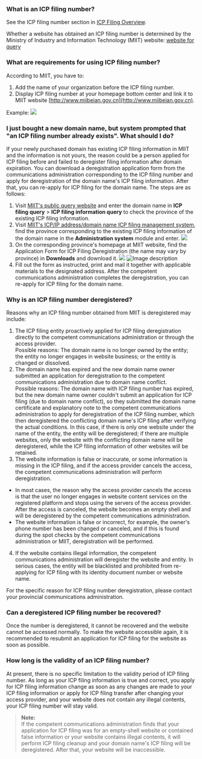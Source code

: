 ### What is an ICP filing number?
See the ICP filing number section in [ICP Filing Overview](https://cloud.tencent.com/document/product/243/18907).

Whether a website has obtained an ICP filing number is determined by the Ministry of Industry and Information Technology (MIIT) website: [website for query](http://www.miitbeian.gov.cn/publish/query/indexFirst.action)

### What are requirements for using ICP filing number?
According to MIIT, you have to:
1. Add the name of your organization before the ICP filing number.
2. Display ICP filing number at your homepage bottom center and link it to MIIT website [http://www.miibeian.gov.cn](http://www.miibeian.gov.cn).

Example:
![](https://main.qcloudimg.com/raw/9886de755cbb755f417648f7b6cb9086.png)
### I just bought a new domain name, but system prompted that "an ICP filing number already exists". What should I do?
If your newly purchased domain has existing ICP filing information in MIIT and the information is not yours, the reason could be a person applied for ICP filing before and failed to deregister filing information after domain expiration. You can download a deregistration application form from the communications administration corresponding to the ICP filing number and apply for deregistration of the domain name's ICP filing information. After that, you can re-apply for ICP filing for the domain name. The steps are as follows:  
1. Visit [MIIT's public query website](http://www.miitbeian.gov.cn/publish/query/indexFirst.action) and enter the domain name in **ICP filing query** > **ICP filing information query** to check the province of the existing ICP filing information.  
2. Visit [MIIT's ICP/IP address/domain name ICP filing management system](http://www.miibeian.gov.cn/), find the province corresponding to the existing ICP filing information of the domain name in the **Administration system** module and enter.
![](https://main.qcloudimg.com/raw/1618b3834d8fa26fd5999f576b2eed4b.png)
3. On the corresponding province's homepage at MIIT website, find the Application Form for ICP Filing Deregistration (the name may vary by province) in **Downloads** and download it.
![](https://main.qcloudimg.com/raw/2e1d883c289efebc6fe42babd5121483.png)
![Image description](//bot1024-1253841380.file.myqcloud.com/5983d3a0033e0.jpg)   
4. Fill out the form as instructed, print and mail it together with applicable materials to the designated address. After the competent communications administration completes the deregistration, you can re-apply for ICP filing for the domain name.

### Why is an ICP filing number deregistered?
Reasons why an ICP filing number obtained from MIIT is deregistered may include:  
1. The ICP filing entity proactively applied for ICP filing deregistration directly to the competent communications administration or through the access provider.         
Possible reasons: The domain name is no longer owned by the entity; the entity no longer engages in website business; or the entity is changed or dissolved.   
2. The domain name has expired and the new domain name owner submitted an application for deregistration to the competent communications administration due to domain name conflict.    
Possible reasons: The domain name with ICP filing number has expired, but the new domain name owner couldn't submit an application for ICP filing (due to domain name conflict), so they submitted the domain name certificate and explanatory note to the competent communications administration to apply for deregistration of the ICP filing number, which then deregistered the conflicting domain name's ICP filing after verifying the actual conditions. In this case, if there is only one website under the name of the entity, the entity will be deregistered; if there are multiple websites, only the website with the conflicting domain name will be deregistered, while the ICP filing information of other websites will be retained.    
3. The website information is false or inaccurate, or some information is missing in the ICP filing, and if the access provider cancels the access, the competent communications administration will perform deregistration.    
 - In most cases, the reason why the access provider cancels the access is that the user no longer engages in website content services on the registered platform and stops using the servers of the access provider. After the access is canceled, the website becomes an empty shell and will be deregistered by the competent communications administration.    
 - The website information is false or incorrect, for example, the owner's phone number has been changed or canceled, and if this is found during the spot checks by the competent communications administration or MIIT, deregistration will be performed.  
4. If the website contains illegal information, the competent communications administration will deregister the website and entity. In serious cases, the entity will be blacklisted and prohibited from re-applying for ICP filing with its identity document number or website name.

For the specific reason for ICP filing number deregistration, please contact your provincial communications administration.

### Can a deregistered ICP filing number be recovered?
Once the number is deregistered, it cannot be recovered and the website cannot be accessed normally. To make the website accessible again, it is recommended to resubmit an application for ICP filing for the website as soon as possible.

### How long is the validity of an ICP filing number?
At present, there is no specific limitation to the validity period of ICP filing number. As long as your ICP filing information is true and correct, you apply for ICP filing information change as soon as any changes are made to your ICP filing information or apply for ICP filing transfer after changing your access provider, and your website does not contain any illegal contents, your ICP filing number will stay valid.
>**Note:**  
> If the competent communications administration finds that your application for ICP filing was for an empty-shell website or contained false information or your website contains illegal contents, it will perform ICP filing cleanup and your domain name's ICP filing will be deregistered. After that, your website will be inaccessible.

